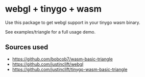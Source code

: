 # webgl + tinygo + wasm

Use this package to get webgl support in your tinygo wasm binary.

See examples/triangle for a full usage demo.

## Sources used

* https://github.com/bobcob7/wasm-basic-triangle
* https://github.com/justinclift/webgl
* https://github.com/justinclift/tinygo-wasm-basic-triangle
